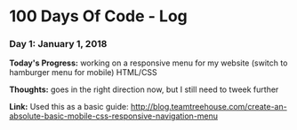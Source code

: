 # 100 Days Of Code - Log


### Day 1: January 1, 2018

**Today's Progress:** working on a responsive menu for my website (switch to hamburger menu for mobile) HTML/CSS

**Thoughts:** goes in the right direction now, but I still need to tweek further

**Link:** Used this as a basic guide: http://blog.teamtreehouse.com/create-an-absolute-basic-mobile-css-responsive-navigation-menu
